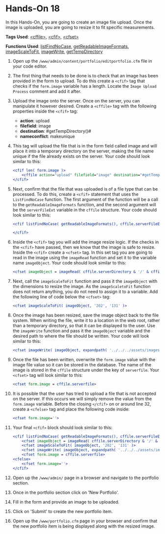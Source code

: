 # Hands-On 18

In this Hands-On, you are going to create an image file upload. Once the image is uploaded, you are going to resize it to fit specific measurements.

**Tags Used**: [\<cffile>](https://helpx.adobe.com/coldfusion/cfml-reference/coldfusion-tags/tags-f/cffile.html), [\<cfif>](https://helpx.adobe.com/coldfusion/cfml-reference/coldfusion-tags/tags-i/cfif.html), [\<cfset>](https://helpx.adobe.com/coldfusion/cfml-reference/coldfusion-tags/tags-r-s/cfset.html)

**Functions Used**: [listFindNoCase](https://helpx.adobe.com/coldfusion/cfml-reference/coldfusion-functions/functions-l/listfindnocase.html), [getReadableImageFormats](https://helpx.adobe.com/coldfusion/cfml-reference/coldfusion-functions/functions-e-g/getreadableimageformats.html), [imageScaleToFit](https://helpx.adobe.com/coldfusion/cfml-reference/coldfusion-functions/functions-h-im/imagescaletofit.html), [imageWrite](https://helpx.adobe.com/coldfusion/cfml-reference/coldfusion-functions/functions-h-im/imagewrite.html), [getTempDirectory](https://helpx.adobe.com/coldfusion/cfml-reference/coldfusion-functions/functions-e-g/gettempdirectory.html)

1. Open up the `/www/admin/content/portfolio/editportfolio.cfm` file in your code editor.
1. The first thing that needs to be done is to check that an image has been provided in the form to upload. To do this create a `<cfif>` tag that checks if the `form.image` variable has a length. Locate the `Image Upload Process` comment and add it after.
1. Upload the image onto the server. Once on the server, you can manipulate it however desired. Create a `<cffile>` tag with the following properties inside the `<cfif>` tag:
    * **action**: upload
    * **filefield**: image
    * **destination**: #getTempDirectory()#
    * **nameconflict**: makeunique
1. This tag will upload the file that is in the form field called image and will place it into a temporary directory on the server, making the file name unique if the file already exists on the server. Your code should look similar to this:

    ```cfml
    <cfif len( form.image )>
        <cffile action="upload" filefield="image" destination="#getTempDirectory()#" nameconflict="makeunique">
    </cfif>
    ```

1. Next, confirm that the file that was uploaded is of a file type that can be processed. To do this, create a `<cfif>` statement that uses the `ListFindNoCase` function. The first argument of the function will be a call to the `getReadableImageFormats` function, and the second argument will be the `serverFileExt` variable in the `cffile` structure. Your code should look similar to this:

    ```cfml
    <cfif listFindNoCase( getReadableImageFormats(), cffile.serverFileExt )>

    </cfif>
    ```

1. Inside the `<cfif>` tag you will add the image resize logic. If the checks in the `<cfif>` have passed, then we know that the image is safe to resize. Inside the `<cfif>` create a `<cfset>` tag. In this set tag you are going to read in the image using the `imageRead` function and set it to the variable name `imageObject`. Your code should look similar to this:

    ```cfml
    <cfset imageObject = imageRead( cffile.serverDirectory & '/' & cffile.serverfile )>
    ```

1. Next, call the `imageScaleToFit` function and pass it the `imageObject` with the dimensions to resize the image. As the `imageScaletoFit` function does not return anything, you do not need to assign it to a variable. Add the following line of code below the `<cfset>` tag:

    ```cfml
    <cfset imageScaleToFit( imageObject, '202', '131' )>
    ```

1. Once the image has been resized, save the image object back to the file system. When writing the file, write it to a location in the web root, rather than a temporary directory, so that it can be displayed to the user. Use the `imageWrite` function and pass it the `imageObject` variable and the desired path to where the file should be written. Your code will look similar to this:

    ```cfml
    <cfset imageWrite( imageObject, expandpath( '../../../assets/images/portfolio/#cffile.serverfile#' ) )>
    ```

1. Once the file has been written, overwrite the `form.image` value with the image file value so it can be stored in the database. The name of the image is stored in the `cffile` structure under the key of `serverfile`. Your `<cfset>` tag will look similar to this:

    ```cfml
    <cfset form.image = cffile.serverfile>
    ```

1. It is possible that the user has tried to upload a file that is not accepted on the server. If this occurs we will simply remove the value from the `form.image` variable. Before the closing `</cfif>` on or around line 32, create a `<cfelse>` tag and place the following code inside:

    ```cfml
    <cfset form.image=''>
    ```

1. Your final `<cfif>` block should look similar to this:

    ```cfml
    <cfif listFindNoCase( getReadableImageFormats(), cffile.serverFileExt )>
        <cfset imageObject = imageRead( cffile.serverDirectory & '/' & cffile.serverfile )>
        <cfset imageScaleToFit( imageObject, '202', '131' )>
        <cfset imageWrite( imageObject, expandpath( '../../../assets/images/portfolio/#cffile.serverfile#' ) )>
        <cfset form.image = cffile.serverfile>
    <cfelse>
        <cfset form.image=''>
    </cfif>
    ```

1. Open up the `/www/admin/` page in a browser and navigate to the portfolio section.
1. Once in the portfolio section click on 'New Portfolio'.
1. Fill in the form and provide an image to be uploaded.
1. Click on 'Submit' to create the new portfolio item.
1. Open up the `/www/portfolio.cfm` page in your browser and confirm that the new portfolio item is being displayed along with the resized image.
